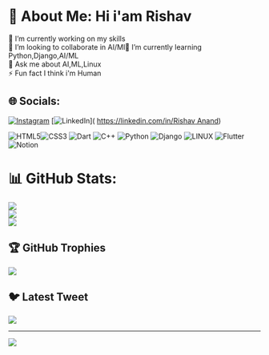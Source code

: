 # 💫 About Me: Hi i'am Rishav 
🔭 I’m currently working on my skills <br>👯 I’m looking to collaborate in AI/Ml🌱 I’m currently learning Python,Django,AI/ML<br>💬 Ask me about AI,ML,Linux<br>⚡ Fun fact I think i'm Human


## 🌐 Socials:
[![Instagram](https://img.shields.io/badge/Instagram-%23E4405F.svg?logo=Instagram&logoColor=white)](https://instagram.com/recxo_12) [![LinkedIn](https://img.shields.io/badge/LinkedIn-%230077B5.svg?logo=linkedin&logoColor=white)]( [https://linkedin.com/in/Rishav Anand](https://www.linkedin.com/in/rishav-anand-28621525b/))
<!-- [![Twitter](https://img.shields.io/badge/Twitter-%231DA1F2.svg?logo=Twitter&logoColor=white)](https://twitter.com/RishavAnand1912)  -->

![HTML5](https://img.shields.io/badge/html5-%23E34F26.svg?style=for-the-badge&logo=html5&logoColor=white)![CSS3](https://img.shields.io/badge/css3-%231572B6.svg?style=for-the-badge&logo=css3&logoColor=white) ![Dart](https://img.shields.io/badge/dart-%230175C2.svg?style=for-the-badge&logo=dart&logoColor=white) ![C++](https://img.shields.io/badge/c++-%2300599C.svg?style=for-the-badge&logo=c%2B%2B&logoColor=white) ![Python](https://img.shields.io/badge/python-3670A0?style=for-the-badge&logo=python&logoColor=ffdd54) ![Django](https://img.shields.io/badge/django-%23092E20.svg?style=for-the-badge&logo=django&logoColor=white) ![LINUX](https://img.shields.io/badge/Linux-FCC624?style=for-the-badge&logo=linux&logoColor=black) ![Flutter](https://img.shields.io/badge/Flutter-%2302569B.svg?style=for-the-badge&logo=Flutter&logoColor=white) ![Notion](https://img.shields.io/badge/Notion-%23000000.svg?style=for-the-badge&logo=notion&logoColor=white)
# 📊 GitHub Stats:
![](https://github-readme-stats.vercel.app/api?username=recxo&theme=dark&hide_border=false&include_all_commits=false&count_private=false)<br/>
![](https://github-readme-streak-stats.herokuapp.com/?user=recxo&theme=dark&hide_border=false)<br/>
![](https://github-readme-stats.vercel.app/api/top-langs/?username=recxo&theme=dark&hide_border=false&include_all_commits=false&count_private=false&layout=compact)

## 🏆 GitHub Trophies
![](https://github-profile-trophy.vercel.app/?username=recxo&theme=onedark&no-frame=false&no-bg=true&margin-w=4)

## 🐦 Latest Tweet
[![](https://gtce.itsvg.in/api?username=RishavAnand1912)](https://github.com/VishwaGauravIn/github-twitter-card-embed)

---
[![](https://visitcount.itsvg.in/api?id=recxo&icon=4&color=2)](https://visitcount.itsvg.in)

<!-- Proudly created with GPRM ( https://gprm.itsvg.in ) -->
